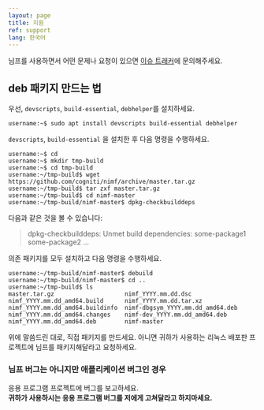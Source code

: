 ```yaml
---
layout: page
title: 지원
ref: support
lang: 한국어
---
```


님프를 사용하면서 어떤 문제나 요청이 있으면
[이슈 트래커](https://github.com/cogniti/nimf/issues)에 문의해주세요.

## deb 패키지 만드는 법

우선, `devscripts`, `build-essential`, `debhelper`를 설치하세요.

```
username:~$ sudo apt install devscripts build-essential debhelper
```

`devscripts`, `build-essential` 을 설치한 후 다음 명령을 수행하세요.

```
username:~$ cd
username:~$ mkdir tmp-build
username:~$ cd tmp-build
username:~/tmp-build$ wget https://github.com/cogniti/nimf/archive/master.tar.gz
username:~/tmp-build$ tar zxf master.tar.gz
username:~/tmp-build$ cd nimf-master
username:~/tmp-build/nimf-master$ dpkg-checkbuilddeps
```

다음과 같은 것을 볼 수 있습니다:

> dpkg-checkbuilddeps: Unmet build dependencies: some-package1 some-package2 ...

의존 패키지를 모두 설치하고 다음 명령을 수행하세요.

```
username:~/tmp-build/nimf-master$ debuild
username:~/tmp-build/nimf-master$ cd ..
username:~/tmp-build$ ls
master.tar.gz                    nimf_YYYY.mm.dd.dsc
nimf_YYYY.mm.dd_amd64.build      nimf_YYYY.mm.dd.tar.xz
nimf_YYYY.mm.dd_amd64.buildinfo  nimf-dbgsym_YYYY.mm.dd_amd64.deb
nimf_YYYY.mm.dd_amd64.changes    nimf-dev_YYYY.mm.dd_amd64.deb
nimf_YYYY.mm.dd_amd64.deb        nimf-master
```

위에 말씀드린 대로, 직접 패키지를 만드세요. 아니면 귀하가 사용하는 리눅스
배포판 프로젝트에 님프를 패키지해달라고 요청하세요.

### 님프 버그는 아니지만 애플리케이션 버그인 경우

응용 프로그램 프로젝트에 버그를 보고하세요.  
**귀하가 사용하시는 응용 프로그램 버그를 저에게 고쳐달라고 하지마세요.**
